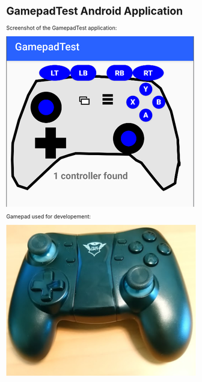 # GamepadTest Android Application

Screenshot of the GamepadTest application:

![Screenshot](img/AppScreenshot.PNG)

Gamepad used for developement:

![Screenshot](img/Gamepad-TRUST-GXT-590.PNG)